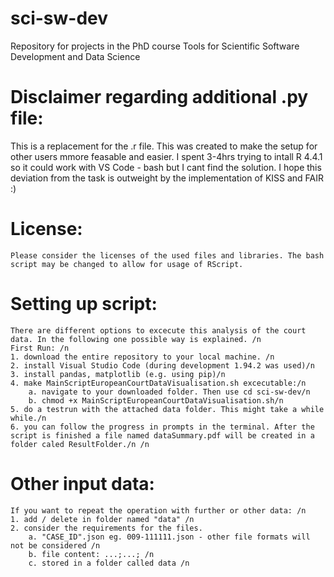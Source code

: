 # sci-sw-dev
Repository for projects in the PhD course Tools for Scientific Software Development and Data Science

# Disclaimer regarding additional .py file: 
This is a replacement for the .r file. This was created to make the setup for other users mmore feasable and easier. I spent 3-4hrs trying to intall R 4.4.1 so it could work with VS Code - bash but I cant find the solution. I hope this deviation from the task is outweight by the implementation of KISS and FAIR :)

# License:
    Please consider the licenses of the used files and libraries. The bash script may be changed to allow for usage of RScript. 

# Setting up script:
    There are different options to excecute this analysis of the court data. In the following one possible way is explained. /n 
    First Run: /n 
    1. download the entire repository to your local machine. /n 
    2. install Visual Studio Code (during development 1.94.2 was used)/n 
    3. install pandas, matplotlib (e.g. using pip)/n 
    4. make MainScriptEuropeanCourtDataVisualisation.sh excecutable:/n 
        a. navigate to your downloaded folder. Then use cd sci-sw-dev/n 
        b. chmod +x MainScriptEuropeanCourtDataVisualisation.sh/n 
    5. do a testrun with the attached data folder. This might take a while while./n 
    6. you can follow the progress in prompts in the terminal. After the script is finished a file named dataSummary.pdf will be created in a folder caled ResultFolder./n /n 

# Other input data:
    If you want to repeat the operation with further or other data: /n 
    1. add / delete in folder named "data" /n 
    2. consider the requirements for the files. 
        a. "CASE_ID".json eg. 009-111111.json - other file formats will not be considered /n
        b. file content: ...;...; /n
        c. stored in a folder called data /n 